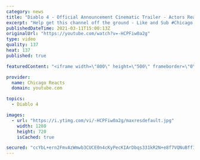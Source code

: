 ```yaml
---
category: news
title: "Diablo 4 - Official Announcement Cinematic Trailer - Actors React"
excerpt: "Help get this channel off the ground - Like and Sub #Chicago #Blind #React."
publishedDateTime: 2021-03-11T15:00:13Z
originalUrl: "https://youtube.com/watch?v=-HCPFiw0a2g"
type: video
quality: 137
heat: 137
published: true

featuredContent: "<iframe width=\"800\" height=\"500\" frameborder=\"0\" src=\"https://www.youtube.com/embed/-HCPFiw0a2g\" allow=\"accelerometer; autoplay; encrypted-media; gyroscope; picture-in-picture\" allowfullscreen></iframe>"

provider:
  name: Chicago Reacts
  domain: youtube.com

topics:
  - Diablo 4

images:
  - url: "https://i.ytimg.com/vi/-HCPFiw0a2g/maxresdefault.jpg"
    width: 1280
    height: 720
    isCached: true

secured: "ccYbL+ern2FmvAzWmwb3CUCE0n4cKyPecKIArDbqs331kR2N+e8f7VQNuBffIJWX4EdzP/B6fYLFkIO/1kUTB1h+5q5GVDwHsmIoRhMf9ThpWsaYDRIXe2GYqqe0QcfyWjGFNTlHurd5jrYWsC1Edwvm5Tabz7IdVztDR96bkF7Gh3soedBFH3V0WZeaBxfMorXxZ5dDN+xAnivdl2lHKFfFb9uNMFFX4IVXDGQEWKQzrCWlokiGIj9M1D6oHl8KHNh2OhShGuSKJhOpZlRQgD9mA8h5K6DdpCiGPxXd93yl5CLFiB86n4C7zvPIqf5SkoZMwShI1ZIbW2aMitkqZ/tRHFEelsY+Et4Bl4Q5NgNo/TUEmdBHMSjHKqSd5/DVBshEfFK16b+jS10tYZxuHBujOGWD0U5ll+FGz0KAkTwnsrIYwsuTq5LgnwVBCqh+;yz5fKMAc8p7pu8C2ufaYxA=="
---
```


